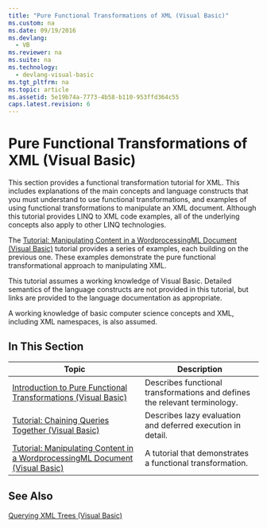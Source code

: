 ```yaml
---
title: "Pure Functional Transformations of XML (Visual Basic)"
ms.custom: na
ms.date: 09/19/2016
ms.devlang: 
  - VB
ms.reviewer: na
ms.suite: na
ms.technology: 
  - devlang-visual-basic
ms.tgt_pltfrm: na
ms.topic: article
ms.assetid: 5e19b74a-7773-4b58-b110-953ffd364c55
caps.latest.revision: 6
---
```

# Pure Functional Transformations of XML (Visual Basic)
This section provides a functional transformation tutorial for XML. This includes explanations of the main concepts and language constructs that you must understand to use functional transformations, and examples of using functional transformations to manipulate an XML document. Although this tutorial provides LINQ to XML code examples, all of the underlying concepts also apply to other LINQ technologies.  
  
 The [Tutorial: Manipulating Content in a WordprocessingML Document (Visual Basic)](../vs140/Tutorial--Manipulating-Content-in-a-WordprocessingML-Document--Visual-Basic-.md) tutorial provides a series of examples, each building on the previous one. These examples demonstrate the pure functional transformational approach to manipulating XML.  
  
 This tutorial assumes a working knowledge of Visual Basic. Detailed semantics of the language constructs are not provided in this tutorial, but links are provided to the language documentation as appropriate.  
  
 A working knowledge of basic computer science concepts and XML, including XML namespaces, is also assumed.  
  
## In This Section  
  
|Topic|Description|  
|-----------|-----------------|  
|[Introduction to Pure Functional Transformations (Visual Basic)](../vs140/Introduction-to-Pure-Functional-Transformations--Visual-Basic-.md)|Describes functional transformations and defines the relevant terminology.|  
|[Tutorial: Chaining Queries Together (Visual Basic)](../vs140/Tutorial--Deferred-Execution--Visual-Basic-.md)|Describes lazy evaluation and deferred execution in detail.|  
|[Tutorial: Manipulating Content in a WordprocessingML Document (Visual Basic)](../vs140/Tutorial--Manipulating-Content-in-a-WordprocessingML-Document--Visual-Basic-.md)|A tutorial that demonstrates a functional transformation.|  
  
## See Also  
 [Querying XML Trees (Visual Basic)](../vs140/Querying-XML-Trees--Visual-Basic-.md)